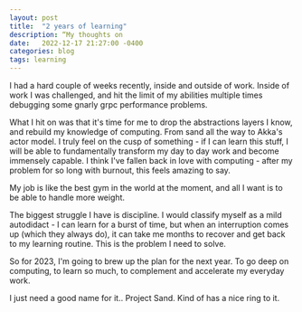 ```yaml
---
layout: post
title:  "2 years of learning"
description: “My thoughts on 
date:   2022-12-17 21:27:00 -0400
categories: blog
tags: learning
---
```


I had a hard couple of weeks recently, inside and outside of work.  Inside of work I was challenged, and hit the limit of my abilities multiple times debugging some gnarly grpc performance problems.

What I hit on was that it's time for me to drop the abstractions layers I know, and rebuild my knowledge of computing.  From sand all the way to Akka's actor model.  I truly feel on the cusp of something - if I can learn this stuff, I will be able to fundamentally transform my day to day work and become immensely capable.  I think I've fallen back in love with computing - after my problem for so long with burnout, this feels amazing to say.

My job is like the best gym in the world at the moment, and all I want is to be able to handle more weight.

The biggest struggle I have is discipline. I would classify myself as a mild autodidact - I can learn for a burst of time, but when an interruption comes up (which they always do), it can take me months to recover and get back to my learning routine.  This is the problem I need to solve.

So for 2023, I'm going to brew up the plan for the next year.  To go deep on computing, to learn so much, to complement and accelerate my everyday work.  

I just need a good name for it.. Project Sand.  Kind of has a nice ring to it.